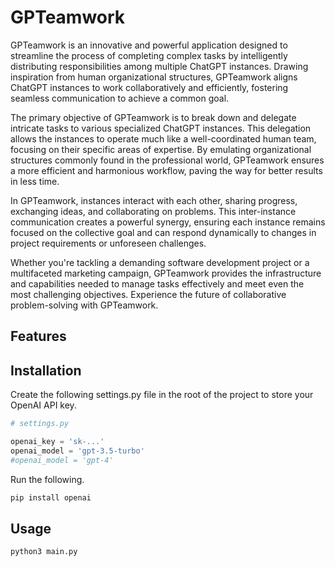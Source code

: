 # GPTeamwork

GPTeamwork is an innovative and powerful application designed to streamline the process of completing complex tasks by intelligently distributing responsibilities among multiple ChatGPT instances. Drawing inspiration from human organizational structures, GPTeamwork aligns ChatGPT instances to work collaboratively and efficiently, fostering seamless communication to achieve a common goal.

The primary objective of GPTeamwork is to break down and delegate intricate tasks to various specialized ChatGPT instances. This delegation allows the instances to operate much like a well-coordinated human team, focusing on their specific areas of expertise. By emulating organizational structures commonly found in the professional world, GPTeamwork ensures a more efficient and harmonious workflow, paving the way for better results in less time.

In GPTeamwork, instances interact with each other, sharing progress, exchanging ideas, and collaborating on problems. This inter-instance communication creates a powerful synergy, ensuring each instance remains focused on the collective goal and can respond dynamically to changes in project requirements or unforeseen challenges.

Whether you're tackling a demanding software development project or a multifaceted marketing campaign, GPTeamwork provides the infrastructure and capabilities needed to manage tasks effectively and meet even the most challenging objectives. Experience the future of collaborative problem-solving with GPTeamwork.

## Features

## Installation

Create the following settings.py file in the root of the project to store your OpenAI API key.

```python
# settings.py

openai_key = 'sk-...'
openai_model = 'gpt-3.5-turbo'
#openai_model = 'gpt-4'
```

Run the following.

```bash
pip install openai
```

## Usage

```bash
python3 main.py
```

